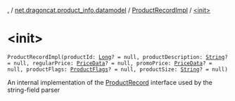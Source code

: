 [.](../../index.md) / [net.dragoncat.product_info.datamodel](../index.md) / [ProductRecordImpl](index.md) / [&lt;init&gt;](./-init-.md)

# &lt;init&gt;

`ProductRecordImpl(productId: `[`Long`](https://kotlinlang.org/api/latest/jvm/stdlib/kotlin/-long/index.html)`? = null, productDescription: `[`String`](https://kotlinlang.org/api/latest/jvm/stdlib/kotlin/-string/index.html)`? = null, regularPrice: `[`PriceData`](../-price-data/index.md)`? = null, promoPrice: `[`PriceData`](../-price-data/index.md)`? = null, productFlags: `[`ProductFlags`](../-product-flags/index.md)`? = null, productSize: `[`String`](https://kotlinlang.org/api/latest/jvm/stdlib/kotlin/-string/index.html)`? = null)`

An internal implementation of the [ProductRecord](../-product-record/index.md) interface used by the string-field parser

